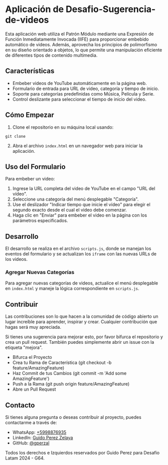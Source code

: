 # Aplicación de Desafio-Sugerencia-de-videos

Esta aplicación web utiliza el Patrón Módulo mediante una Expresión de Función Inmediatamente Invocada (IIFE) para proporcionar embebido automático de videos. Además, aprovecha los principios de polimorfismo en su diseño orientado a objetos, lo que permite una manipulación eficiente de diferentes tipos de contenido multimedia.

## Características

- Embeber videos de YouTube automáticamente en la página web.
- Formulario de entrada para URL de video, categoría y tiempo de inicio.
- Soporte para categorías predefinidas como Música, Película y Serie.
- Control deslizante para seleccionar el tiempo de inicio del video.

## Cómo Empezar

1. Clone el repositorio en su máquina local usando:

<code>git clone <URL del repositorio></code>

2. Abra el archivo `index.html` en un navegador web para iniciar la aplicación.

## Uso del Formulario

Para embeber un video:

1. Ingrese la URL completa del video de YouTube en el campo "URL del vídeo".
2. Seleccione una categoría del menú desplegable "Categoría".
3. Use el deslizador "Indicar tiempo que inicie el vídeo" para elegir el segundo exacto desde el cual el video debe comenzar.
4. Haga clic en "Enviar" para embeber el video en la página con los parámetros especificados.

## Desarrollo

El desarrollo se realiza en el archivo `scripts.js`, donde se manejan los eventos del formulario y se actualizan los `iframe` con las nuevas URLs de los videos.

### Agregar Nuevas Categorías

Para agregar nuevas categorías de videos, actualice el menú desplegable en `index.html` y maneje la lógica correspondiente en `scripts.js`.

## Contribuir

Las contribuciones son lo que hacen a la comunidad de código abierto un lugar increíble para aprender, inspirar y crear. Cualquier contribución que hagas será muy apreciada.

Si tienes una sugerencia para mejorar esto, por favor bifurca el repositorio y crea un pull request. También puedes simplemente abrir un issue con la etiqueta "mejora".

- Bifurca el Proyecto
- Crea tu Rama de Característica (git checkout -b feature/AmazingFeature)
- Haz Commit de tus Cambios (git commit -m 'Add some AmazingFeature')
- Push a la Rama (git push origin feature/AmazingFeature)
- Abre un Pull Request

## Contacto

Si tienes alguna pregunta o deseas contribuir al proyecto, puedes contactarme a través de:

- WhatsApp: [+5998876935](https://wa.me//5998876935)
- LinkedIn: [Guido Perez Zelaya](https://www.linkedin.com/in/guido-perez-zelaya-3b6a32113/)
- GitHub: [@gperzal](https://github.com/gperzal)

Todos los derechos e Izquierdos reservados por Guido Perez para Desafio Latam 2024 - G64.
